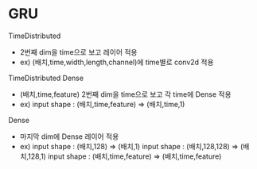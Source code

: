 # GRU

TimeDistributed
- 2번째 dim을 time으로 보고 레이어 적용
- ex) (배치,time,width,length,channel)에 time별로 conv2d 적용

TimeDistributed Dense
- (배치,time,feature) 2번째 dim을 time으로 보고 각 time에 Dense 적용
- ex) input shape : (배치,time,feature) => (배치,time,1)

Dense
- 마지막 dim에 Dense 레이어 적용
- ex) input shape : (배치,128) => (배치,1)
      input shape : (배치,128,128) => (배치,128,1)
      input shape : (배치,time,feature) => (배치,time,feature)
      
